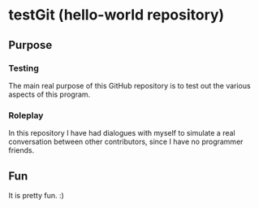 # testGit (hello-world repository)
## Purpose
### Testing
The main real purpose of this GitHub repository is to test out the various aspects of this program.
### Roleplay
In this repository I have had dialogues with myself to simulate a real conversation between other contributors, since I have no programmer friends.
## Fun
It is pretty fun. :)
